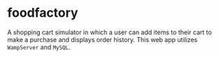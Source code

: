 # foodfactory
A shopping cart simulator in which a user can add items to their cart to make a purchase and displays order history.
This web app utilizes `WampServer` and `MySQL`.

